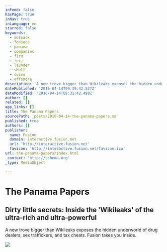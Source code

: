 ```yaml
---
inFeed: false
hasPage: true
inNav: true
inLanguage: en
starred: false
keywords:
  - mossack
  - fonseca
  - panama
  - companies
  - firm
  - icij
  - launder
  - shell
  - swiss
  - offshore
description: 'A new trove bigger than Wikileaks exposes the hidden underworld of drug dealers, sex traffickers, and tax cheats. Fusion takes you inside.'
datePublished: '2016-04-14T09:39:42.527Z'
dateModified: '2016-04-14T09:31:42.498Z'
author: []
related: []
app_links: []
title: The Panama Papers
sourcePath: _posts/2016-04-14-the-panama-papers.md
published: true
authors: []
publisher:
  name: Fusion
  domain: interactive.fusion.net
  url: 'http://interactive.fusion.net'
  favicon: 'http://interactive.fusion.net/favicon.ico'
url: the-panama-papers/index.html
_context: 'http://schema.org'
_type: MediaObject

---
```

# The Panama Papers

<article style=""><h1>Dirty little secrets: Inside the 'Wikileaks' of the ultra-rich and ultra-powerful</h1><p>A new trove bigger than Wikileaks exposes the hidden underworld of drug dealers, sex traffickers, and tax cheats. Fusion takes you inside.</p><img src="http://interactive.fusion.net/dirty-little-secrets/images/og_image.jpg" /></article>
